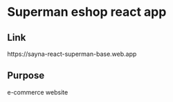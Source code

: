 # Superman eshop react app

<h2> Link </h2> https://sayna-react-superman-base.web.app

<h2>Purpose</h2>
e-commerce website